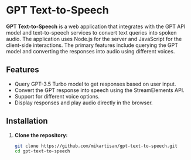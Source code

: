 # GPT Text-to-Speech

**GPT Text-to-Speech** is a web application that integrates with the GPT API model and text-to-speech services to convert text queries into spoken audio. The application uses Node.js for the server and JavaScript for the client-side interactions. The primary features include querying the GPT model and converting the responses into audio using different voices.

## Features

- Query GPT-3.5 Turbo model to get responses based on user input.
- Convert the GPT response into speech using the StreamElements API.
- Support for different voice options.
- Display responses and play audio directly in the browser.

## Installation

1. **Clone the repository:**

   ```bash
   git clone https://github.com/mikartisan/gpt-text-to-speech.git
   cd gpt-text-to-speech
